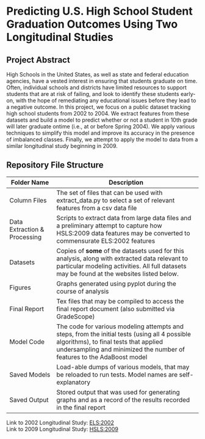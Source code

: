# Predicting U.S. High School Student Graduation Outcomes Using Two Longitudinal Studies

## Project Abstract
High Schools in the United States, as well as state and federal education agencies, have a vested interest in ensuring that students graduate on time. Often, individual schools and districts have limited resources to support students that are at risk of failing, and look to identify these students early-on, with the hope of remediating any educational issues before they lead to a negative outcome. In this project, we focus on a public dataset tracking high school students from 2002 to 2004. We extract features from these datasets and build a model to predict whether or not a student in 10th grade will later graduate ontime (i.e., at or before Spring 2004). We apply various techniques to simplify this model and improve its accuracy in the presence of imbalanced classes. Finally, we attempt to apply the model to data from a similar longitudinal study beginning in 2009.

## Repository File Structure
| Folder Name | Description |
|-------------|-------------|
| Column Files | The set of files that can be used with extract_data.py to select a set of relevant features from a csv data file |
| Data Extraction & Processing | Scripts to extract data from large data files and a preliminary attempt to capture how HSLS:2009 data features may be converted to commensurate ELS:2002 features |
| Datasets | Copies of **some** of the datasets used for this analysis, along with extracted data relevant to particular modeling activities. All full datasets may be found at the websites listed below. |
| Figures | Graphs generated using pyplot during the course of analysis |
| Final Report | Tex files that may be compiled to access the final report document (also submitted via GradeScope) |
| Model Code | The code for various modeling attempts and steps, from the initial tests (using all 4 possible algorithms), to final tests that applied undersampling and minimized the number of features to the AdaBoost model |
| Saved Models | Load-able dumps of various models, that may be reloaded to run tests. Model names are self-explanatory |
| Saved Output | Stored output that was used for generating graphs and as a record of the results recorded in the final report |

Link to 2002 Longitudinal Study: [ELS:2002](https://nces.ed.gov/surveys/els2002/)  
Link to 2009 Longitudinal Study: [HSLS:2009](https://nces.ed.gov/surveys/hsls09/)  